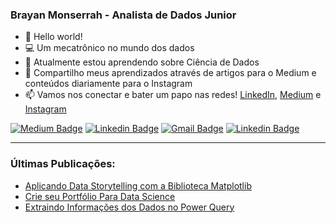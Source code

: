 ### Brayan Monserrah - Analista de Dados Junior

- 👱 Hello world! 
- 💻 Um mecatrônico no mundo dos dados
- 🚀 Atualmente estou aprendendo sobre Ciência de Dados
- 📣 Compartilho meus aprendizados através de artigos para o Medium e conteúdos diariamente para o Instagram
- 📫 Vamos nos conectar e bater um papo nas redes! [LinkedIn](https://linkedin.com/in/brayan-bento), [Medium](https://medium.com/@brayan.bento1) e [Instagram](https://www.instagram.com/brayannmb/)

[![Medium Badge](https://img.shields.io/badge/-Medium-000000?style=flat-square&labelColor=000000&logo=medium&logoColor=white&link=https://brayan-monserrah.medium.com/)](https://medium.com/brayan-monserrah)
[![Linkedin Badge](https://img.shields.io/badge/-LinkedIn-2a6fdb?style=flat-square&logo=Linkedin&logoColor=white&link=https://www.linkedin.com/in/brayan-bento/)](https://www.linkedin.com/in/brayan-bento/) 
[![Gmail Badge](https://img.shields.io/badge/-brayan.bento1@gmail.com-f55951?style=flat-square&logo=Gmail&logoColor=white&link=mailto:brayan.bento1@gmail.com)](mailto:brayan.bento1@gmail.com)
[![Linkedin Badge](https://img.shields.io/badge/-Instagram-1f306e?style=flat-square&logo=Instagram&logoColor=white&link=https://www.instagram.com/brayannmb/)](https://www.instagram.com/brayannmb/) 

------------------------------------------------------------------------------------------------------------------------------------------------------------------

### Últimas Publicações:
* [Aplicando Data Storytelling com a Biblioteca Matplotlib](https://medium.com/data-hackers/aplicando-data-storytelling-com-a-biblioteca-matplotlib-1a495ac69f37)
* [Crie seu Portfólio Para Data Science](https://medium.com/data-hackers/crie-o-seu-portf%C3%B3lio-para-data-science-8e6525051cb8)
* [Extraindo Informações dos Dados no Power Query](https://brayan-monserrah.medium.com/extraindo-informa%C3%A7%C3%B5es-dos-dados-no-power-query-42918569531a)


